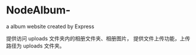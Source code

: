 # NodeAlbum-
a album website created by Express


提供访问 uploads 文件夹内的相册文件夹、相册图片，
提供文件上传功能，上传路径为 uploads 文件夹。
